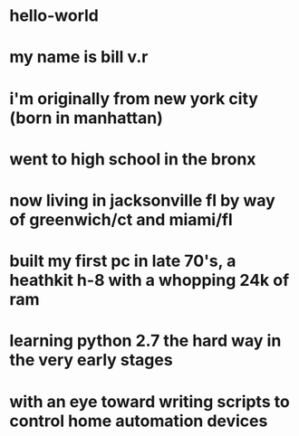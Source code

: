 # hello-world

# my name is bill v.r
# i'm originally from new york city (born in manhattan)
# went to high school in the bronx
# now living in jacksonville fl by way of greenwich/ct and miami/fl

# built my first pc in late 70's, a heathkit h-8 with a whopping 24k of ram

# learning python 2.7 the hard way in the very early stages 
# with an eye toward writing scripts to control home automation devices
